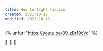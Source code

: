 ```yaml
---
title: How to fight fascism
created: 2021-10-18
modified: 2021-10-18
---
```


{% unfurl "https://youtu.be/39_zBr19cVc" %}

:clap: :clap: :clap: 